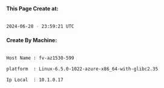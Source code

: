 
   
#### This Page Create at:

```bash

2024-06-28 - 23:59:21 UTC

```

#### Create By Machine:

```bash

Host Name : fv-az1530-599

platform  : Linux-6.5.0-1022-azure-x86_64-with-glibc2.35

Ip Local  : 10.1.0.17

```

